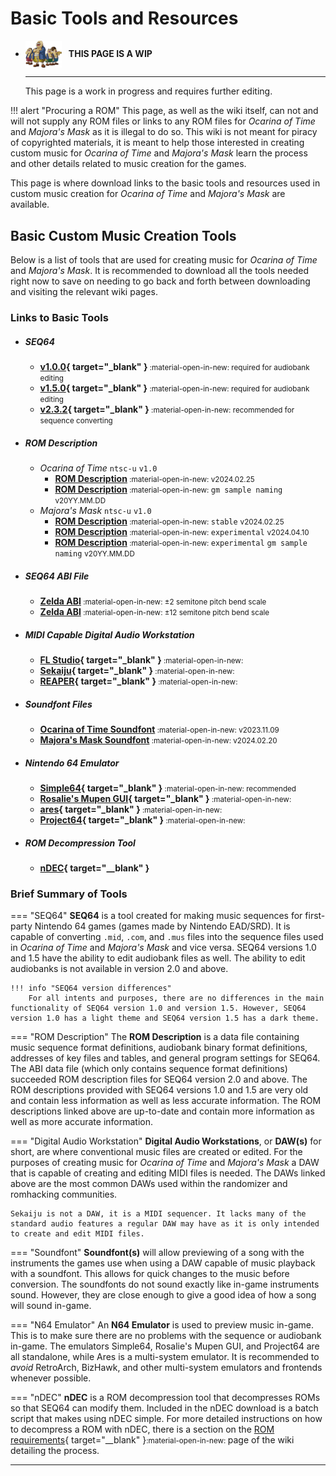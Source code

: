 # Basic Tools and Resources

<div class="grid cards" markdown>

-   <img style="width:58.5px; height:auto; vertical-align: middle;" src="../../assets/images/carpenters.png"> <b>&nbsp;&nbsp;THIS PAGE IS A WIP</b>
  
    ---

    This page is a work in progress and requires further editing.

</div>

<style>
  .md-typeset h5 {
    font-size: .7rem;
    color: var(--md-typeset-color);
    margin: 0;
    text-transform: none;
  }
</style>

!!! alert "Procuring a ROM"
    This page, as well as the wiki itself, can not and will not supply any ROM files or links to any ROM files for *Ocarina of Time* and *Majora's Mask* as it is illegal to do so. This wiki is not meant for piracy of copyrighted materials, it is meant to help those interested in creating custom music for *Ocarina of Time* and *Majora's Mask* learn the process and other details related to music creation for the games.

This page is where download links to the basic tools and resources used in custom music creation for *Ocarina of Time* and *Majora's Mask* are available.

## Basic Custom Music Creation Tools
Below is a list of tools that are used for creating music for *Ocarina of Time* and *Majora's Mask*. It is recommended to download all the tools needed right now to save on needing to go back and forth between downloading and visiting the relevant wiki pages.

### Links to Basic Tools
- ##### **SEQ64**
    - **[v1.0.0](https://github.com/sauraen/seq64/releases/tag/V1.0){ target="_blank" }**<small> :material-open-in-new: </small><small>required for audiobank editing</small>
    - **[v1.5.0](https://github.com/sauraen/seq64/releases/tag/V1.5){ target="_blank" }**<small> :material-open-in-new: </small><small>required for audiobank editing</small>
    - **[v2.3.2](https://github.com/sauraen/seq64/releases/tag/2.3.2){ target="_blank" }**<small> :material-open-in-new: </small><small>recommended for sequence converting</small>
- ##### **ROM Description**
    - *Ocarina of Time* `ntsc-u` `v1.0`
        - **[ROM Description](#)**<small> :material-open-in-new: </small><small>v2024.02.25</small>
        - **[ROM Description](#)**<small> :material-open-in-new: </small>`gm sample naming` <small>v20YY.MM.DD</small>
    - *Majora's Mask* `ntsc-u` `v1.0`
        - **[ROM Description](#)**<small> :material-open-in-new: </small>`stable` <small>v2024.02.25</small>
        - **[ROM Description](#)**<small> :material-open-in-new: </small>`experimental` <small>v2024.04.10</small>
        - **[ROM Description](#)**<small> :material-open-in-new: </small>`experimental` `gm sample naming` <small>v20YY.MM.DD</small>
- ##### **SEQ64 ABI File**
    - **[Zelda ABI](#)**<small> :material-open-in-new: </small><small>±2 semitone pitch bend scale</small>
    - **[Zelda ABI](#)**<small> :material-open-in-new: </small><small>±12 semitone pitch bend scale</small>
- ##### **MIDI Capable Digital Audio Workstation**
    - **[FL Studio](https://www.image-line.com/fl-studio-download/){ target="_blank" }**<small> :material-open-in-new: </small>
    - **[Sekaiju](https://openmidiproject.opal.ne.jp/Sekaiju_en.html){ target="_blank" }**<small> :material-open-in-new: </small>
    - **[REAPER](https://www.reaper.fm/download.php){ target="_blank" }**<small> :material-open-in-new: </small>
- ##### **Soundfont Files**
    - **[Ocarina of Time Soundfont](#)**<small> :material-open-in-new: </small><small>v2023.11.09</small>
    - **[Majora's Mask Soundfont](#)**<small> :material-open-in-new: </small><small>v2024.02.20</small>
- ##### **Nintendo 64 Emulator**
    - **[Simple64](https://github.com/simple64/simple64/releases){ target="_blank" }**<small> :material-open-in-new: </small><small>recommended</small>
    - **[Rosalie's Mupen GUI](https://github.com/Rosalie241/RMG/releases){ target="_blank" }**<small> :material-open-in-new: </small>
    - **[ares](https://github.com/ares-emulator/ares/releases){ target="_blank" }**<small> :material-open-in-new: </small>
    - **[Project64](https://www.pj64-emu.com/public-releases){ target="_blank" }**<small> :material-open-in-new: </small>
- ##### **ROM Decompression Tool**
    - **[nDEC](../assets/tools/nDEC.zip){ target="__blank" }**

### Brief Summary of Tools
=== "SEQ64"
    **SEQ64** is a tool created for making music sequences for first-party Nintendo 64 games (games made by Nintendo EAD/SRD). It is capable of converting `.mid`, `.com`, and `.mus` files into the sequence files used in *Ocarina of Time* and *Majora's Mask* and vice versa. SEQ64 versions 1.0 and 1.5 have the ability to edit audiobank files as well. The ability to edit audiobanks is not available in version 2.0 and above.

    !!! info "SEQ64 version differences"
        For all intents and purposes, there are no differences in the main functionality of SEQ64 version 1.0 and version 1.5. However, SEQ64 version 1.0 has a light theme and SEQ64 version 1.5 has a dark theme.

=== "ROM Description"
    The **ROM Description** is a data file containing music sequence format definitions, audiobank binary format definitions, addresses of key files and tables, and general program settings for SEQ64. The ABI data file (which only contains sequence format definitions) succeeded ROM description files for SEQ64 version 2.0 and above. The ROM descriptions provided with SEQ64 versions 1.0 and 1.5 are very old and contain less information as well as less accurate information. The ROM descriptions linked above are up-to-date and contain more information as well as more accurate information.

=== "Digital Audio Workstation"
    **Digital Audio Workstations**, or **DAW(s)** for short, are where conventional music files are created or edited. For the purposes of creating music for *Ocarina of Time* and *Majora's Mask* a DAW that is capable of creating and editing MIDI files is needed. The DAWs linked above are the most common DAWs used within the randomizer and romhacking communities.
    
    Sekaiju is not a DAW, it is a MIDI sequencer. It lacks many of the standard audio features a regular DAW may have as it is only intended to create and edit MIDI files.

=== "Soundfont"
    **Soundfont(s)** will allow previewing of a song with the instruments the games use when using a DAW capable of music playback with a soundfont. This allows for quick changes to the music before conversion. The soundfonts do not sound exactly like in-game instruments sound. However, they are close enough to give a good idea of how a song will sound in-game.

=== "N64 Emulator"
    An **N64 Emulator** is used to preview music in-game. This is to make sure there are no problems with the sequence or audiobank in-game. The emulators Simple64, Rosalie's Mupen GUI, and Project64 are all standalone, while Ares is a multi-system emulator. It is recommended to *avoid* RetroArch, BizHawk, and other multi-system emulators and frontends whenever possible.

=== "nDEC"
    **nDEC** is a ROM decompression tool that decompresses ROMs so that SEQ64 can modify them. Included in the nDEC download is a batch script that makes using nDEC simple. For more detailed instructions on how to decompress a ROM with nDEC, there is a section on the [ROM requirements](../requirements/#decompressing-a-rom){ target="__blank" }<small>:material-open-in-new: </small> page of the wiki detailing the process.

-----